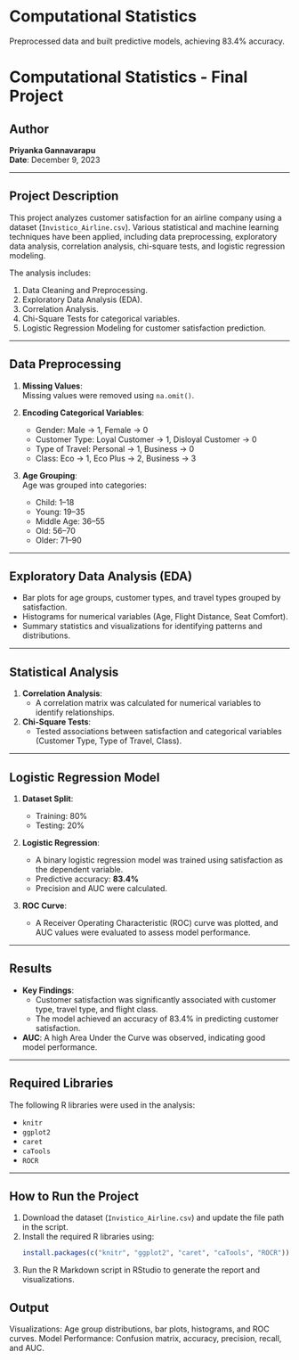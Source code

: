 # Computational Statistics
Preprocessed data and built predictive models, achieving 83.4% accuracy.
# Computational Statistics - Final Project

## Author
**Priyanka Gannavarapu**  
**Date**: December 9, 2023  

---

## Project Description
This project analyzes customer satisfaction for an airline company using a dataset (`Invistico_Airline.csv`). Various statistical and machine learning techniques have been applied, including data preprocessing, exploratory data analysis, correlation analysis, chi-square tests, and logistic regression modeling.

The analysis includes:
1. Data Cleaning and Preprocessing.
2. Exploratory Data Analysis (EDA).
3. Correlation Analysis.
4. Chi-Square Tests for categorical variables.
5. Logistic Regression Modeling for customer satisfaction prediction.

---

## Data Preprocessing
1. **Missing Values**:  
   Missing values were removed using `na.omit()`.  
2. **Encoding Categorical Variables**:  
   - Gender: Male -> 1, Female -> 0  
   - Customer Type: Loyal Customer -> 1, Disloyal Customer -> 0  
   - Type of Travel: Personal -> 1, Business -> 0  
   - Class: Eco -> 1, Eco Plus -> 2, Business -> 3  

3. **Age Grouping**:  
   Age was grouped into categories:
   - Child: 1–18
   - Young: 19–35
   - Middle Age: 36–55
   - Old: 56–70
   - Older: 71–90  

---

## Exploratory Data Analysis (EDA)
- Bar plots for age groups, customer types, and travel types grouped by satisfaction.
- Histograms for numerical variables (Age, Flight Distance, Seat Comfort).  
- Summary statistics and visualizations for identifying patterns and distributions.

---

## Statistical Analysis
1. **Correlation Analysis**:  
   - A correlation matrix was calculated for numerical variables to identify relationships.
2. **Chi-Square Tests**:  
   - Tested associations between satisfaction and categorical variables (Customer Type, Type of Travel, Class).  

---

## Logistic Regression Model
1. **Dataset Split**:  
   - Training: 80%  
   - Testing: 20%  

2. **Logistic Regression**:  
   - A binary logistic regression model was trained using satisfaction as the dependent variable.  
   - Predictive accuracy: **83.4%**  
   - Precision and AUC were calculated.  

3. **ROC Curve**:  
   - A Receiver Operating Characteristic (ROC) curve was plotted, and AUC values were evaluated to assess model performance.

---

## Results
- **Key Findings**:
  - Customer satisfaction was significantly associated with customer type, travel type, and flight class.
  - The model achieved an accuracy of 83.4% in predicting customer satisfaction.
- **AUC**: A high Area Under the Curve was observed, indicating good model performance.  

---

## Required Libraries
The following R libraries were used in the analysis:
- `knitr`
- `ggplot2`
- `caret`
- `caTools`
- `ROCR`

---

## How to Run the Project
1. Download the dataset (`Invistico_Airline.csv`) and update the file path in the script.
2. Install the required R libraries using:
   ```R
   install.packages(c("knitr", "ggplot2", "caret", "caTools", "ROCR"))
3. Run the R Markdown script in RStudio to generate the report and visualizations.

## Output
Visualizations: Age group distributions, bar plots, histograms, and ROC curves.
Model Performance: Confusion matrix, accuracy, precision, recall, and AUC.